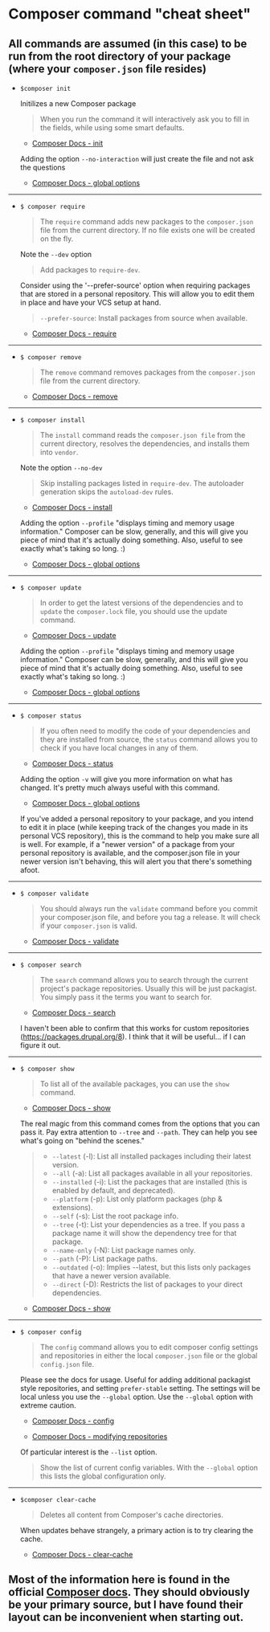 # Composer command "cheat sheet"
## All commands are assumed (in this case) to be run from the root directory of your package (where your `composer.json` file resides)

- `$composer init`

    Initilizes a new Composer package

    > When you run the command it will interactively ask you to fill in the fields, while using some smart defaults.

    - [Composer Docs - init](https://getcomposer.org/doc/03-cli.md#init)

    Adding the option `--no-interaction` will just create the file and not ask the questions

    - [Composer Docs - global options](https://getcomposer.org/doc/03-cli.md#global-options)

---------------------------------------------
- `$ composer require`

    > The `require` command adds new packages to the `composer.json` file from the current directory. If no file exists one will be created on the fly.

    Note the `--dev` option

    > Add packages to `require-dev`.

    Consider using the '--prefer-source' option when requiring packages that are stored in a personal repository. This will allow you to edit them in place and have your VCS setup at hand.
    > `--prefer-source`: Install packages from source when available.

    - [Composer Docs - require](https://getcomposer.org/doc/03-cli.md#require)

---------------------------------------------
- `$ composer remove`

    > The `remove` command removes packages from the `composer.json` file from the current directory.

    - [Composer Docs - remove](https://getcomposer.org/doc/03-cli.md#remove)

---------------------------------------------
- `$ composer install`

    > The `install` command reads the `composer.json file` from the current directory, resolves the dependencies, and installs them into `vendor`.

    Note the option `--no-dev`

    >Skip installing packages listed in `require-dev`. The autoloader generation skips the `autoload-dev` rules.

    - [Composer Docs - install](https://getcomposer.org/doc/03-cli.md#install)

    Adding the option `--profile` "displays timing and memory usage information."  Composer can be slow, generally, and this will give you piece of mind that it's actually doing something.  Also, useful to see exactly what's taking so long. :)

    - [Composer Docs - global options](https://getcomposer.org/doc/03-cli.md#global-options)



---------------------------------------------
- `$ composer update`

    > In order to get the latest versions of the dependencies and to `update` the `composer.lock` file, you should use the update command.

    - [Composer Docs - update](https://getcomposer.org/doc/03-cli.md#update)

    Adding the option `--profile` "displays timing and memory usage information."  Composer can be slow, generally, and this will give you piece of mind that it's actually doing something.  Also, useful to see exactly what's taking so long. :)

    - [Composer Docs - global options](https://getcomposer.org/doc/03-cli.md#global-options)

---------------------------------------------
- `$ composer status`

    > If you often need to modify the code of your dependencies and they are installed from source, the `status` command allows you to check if you have local changes in any of them.

    - [Composer Docs - status](https://getcomposer.org/doc/03-cli.md#status)

    Adding the option `-v` will give you more information on what has changed. It's pretty much always useful with this command.

    - [Composer Docs - global options](https://getcomposer.org/doc/03-cli.md#global-options)

    If you've added a personal repository to your package, and you intend to edit it in place (while keeping track of the changes you made in its personal VCS repository), this is the command to help you make sure all is well. For example, if a "newer version" of a package from your personal repository is available, and the composer.json file in your newer version isn't behaving, this will alert you that there's something afoot.

---------------------------------------------
- `$ composer validate`

    > You should always run the `validate` command before you commit your composer.json file, and before you tag a release. It will check if your `composer.json` is valid.

    - [Composer Docs - validate](https://getcomposer.org/doc/03-cli.md#validate)

---------------------------------------------
- `$ composer search`

    > The `search` command allows you to search through the current project's package repositories. Usually this will be just packagist. You simply pass it the terms you want to search for.

    - [Composer Docs - search](https://getcomposer.org/doc/03-cli.md#search)

    I haven't been able to confirm that this works for custom repositories (https://packages.drupal.org/8). I think that it will be useful... if I can figure it out.

---------------------------------------------
- `$ composer show`

    > To list all of the available packages, you can use the `show` command.

    - [Composer Docs - show](https://getcomposer.org/doc/03-cli.md#show)

    The real magic from this command comes from the options that you can pass it. Pay extra attention to `--tree` and `--path`. They can help you see what's going on "behind the scenes."

    > - `--latest` (-l): List all installed packages including their latest version.
    > - `--all` (-a): List all packages available in all your repositories.
    > - `--installed` (-i): List the packages that are installed (this is enabled by default, and deprecated).
    > - `--platform` (-p): List only platform packages (php & extensions).
    > - `--self` (-s): List the root package info.
    > - `--tree` (-t): List your dependencies as a tree. If you pass a package name it will show the dependency tree for that package.
    > - `--name-only` (-N): List package names only.
    > - `--path` (-P): List package paths.
    > - `--outdated` (-o): Implies --latest, but this lists only packages that have a newer version available.
    > - `--direct` (-D): Restricts the list of packages to your direct dependencies.

    - [Composer Docs - show](https://getcomposer.org/doc/03-cli.md#show)

---------------------------------------------
- `$ composer config`

    > The `config` command allows you to edit composer config settings and repositories in either the local `composer.json` file or the global `config.json` file.

    Please see the docs for usage. Useful for adding additional packagist style repositories, and setting `prefer-stable` setting. The settings will be local unless you use the `--global` option. Use the `--global` option with extreme caution.

    - [Composer Docs - config](https://getcomposer.org/doc/03-cli.md#config)

    - [Composer Docs - modifying repositories](https://getcomposer.org/doc/03-cli.md#modifying-repositories)

    Of particular interest is the `--list` option.
    > Show the list of current config variables. With the `--global` option this lists the global configuration only.

---------------------------------------------
- `$composer clear-cache`
    >Deletes all content from Composer's cache directories.

    When updates behave strangely, a primary action is to try clearing the cache.

    - [Composer Docs - clear-cache](https://getcomposer.org/doc/03-cli.md#clear-cache)

## Most of the information here is found in the official [Composer docs](https://getcomposer.org/doc/).  They should obviously be your primary source, but I have found their layout can be inconvenient when starting out.